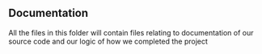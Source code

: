 Documentation
----------------

All the files in this folder will contain files relating to documentation of
our source code and our logic of how we completed the project

